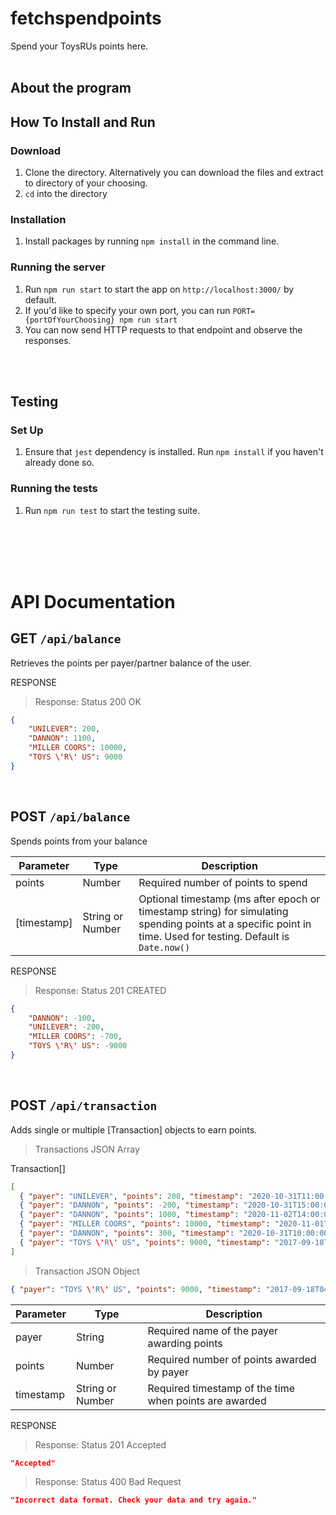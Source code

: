 # fetchspendpoints
Spend your ToysRUs points here.
<br/>
<br/>
## About the program


## How To Install and Run

### Download
1. Clone the directory. Alternatively you can download the files and extract to directory of your choosing.
2. `cd` into the directory

### Installation
1. Install packages by running `npm install` in the command line.

### Running the server
1. Run `npm run start` to start the app on `http://localhost:3000/` by default.
2. If you'd like to specify your own port, you can run `PORT={portOfYourChoosing} npm run start`
3. You can now send HTTP requests to that endpoint and observe the responses.

<br/>
<br/>

## Testing
### Set Up
1. Ensure that `jest` dependency is installed. Run `npm install` if you haven't already done so.

### Running the tests
1. Run `npm run test` to start the testing suite.

<br/>
<br/>
<br/>
<br/>

# API Documentation

## GET `/api/balance`
Retrieves the points per payer/partner balance of the user.

RESPONSE
> Response: Status 200 OK
```json
{
    "UNILEVER": 200,
    "DANNON": 1100,
    "MILLER COORS": 10000,
    "TOYS \'R\' US": 9000
}
```

<br/>

## POST `/api/balance`
Spends points from your balance

Parameter | Type | Description
-------|------|------------
points | Number | Required number of points to spend
[timestamp] | String or Number | Optional timestamp (ms after epoch or timestamp string) for simulating spending points at a specific point in time. Used for testing. Default is `Date.now()`

RESPONSE
> Response: Status 201 CREATED
```json
{
    "DANNON": -100,
    "UNILEVER": -200,
    "MILLER COORS": -700,
    "TOYS \'R\' US": -9000
}
```

<br/>

## POST `/api/transaction`
Adds single or multiple [Transaction] objects to earn points.

>Transactions JSON Array

Transaction[]
```json
[
  { "payer": "UNILEVER", "points": 200, "timestamp": "2020-10-31T11:00:00Z" },
  { "payer": "DANNON", "points": -200, "timestamp": "2020-10-31T15:00:00Z" },
  { "payer": "DANNON", "points": 1000, "timestamp": "2020-11-02T14:00:00Z" },
  { "payer": "MILLER COORS", "points": 10000, "timestamp": "2020-11-01T14:00:00Z" },
  { "payer": "DANNON", "points": 300, "timestamp": "2020-10-31T10:00:00Z" },
  { "payer": "TOYS \'R\' US", "points": 9000, "timestamp": "2017-09-18T04:00:00.000Z" }
]
```

> Transaction JSON Object

```json
{ "payer": "TOYS \'R\' US", "points": 9000, "timestamp": "2017-09-18T04:00:00.000Z" }
```

Parameter | Type | Description
-------|------|------------
payer | String | Required name of the payer awarding points
points | Number | Required number of points awarded by payer
timestamp | String or Number | Required timestamp of the time when points are awarded



RESPONSE
> Response: Status 201 Accepted
```json
"Accepted"
```

> Response: Status 400 Bad Request
```json
"Incorrect data format. Check your data and try again."
```